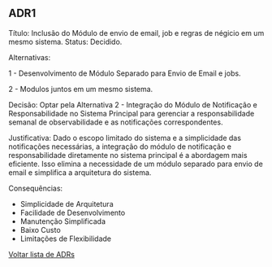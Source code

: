 ## ADR1

Título: Inclusão do Módulo de envio de email, job e regras de négicio em um mesmo sistema.
Status: Decidido.

Alternativas:

1 - Desenvolvimento de Módulo Separado para Envio de Email e jobs.

2 - Modulos juntos em um mesmo sistema.

Decisão: Optar pela Alternativa 2 - Integração do Módulo de Notificação e Responsabilidade no Sistema Principal para gerenciar a responsabilidade semanal de observabilidade e as notificações correspondentes.

Justificativa: Dado o escopo limitado do sistema e a simplicidade das notificações necessárias, a integração do módulo de notificação e responsabilidade diretamente no sistema principal é a abordagem mais eficiente. Isso elimina a necessidade de um módulo separado para envio de email e simplifica a arquitetura do sistema.

Consequências:
* Simplicidade de Arquitetura
* Facilidade de Desenvolvimento
* Manutenção Simplificada
* Baixo Custo
* Limitações de Flexibilidade


[Voltar lista de ADRs](ADR.md)
